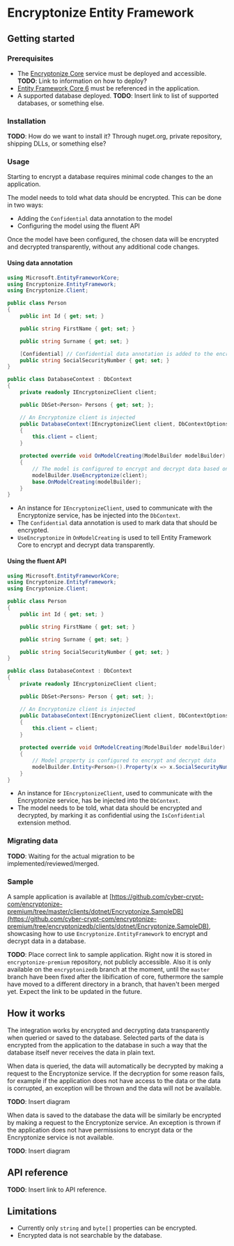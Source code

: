 # Encryptonize Entity Framework

## Getting started

### Prerequisites

- The [Encryptonize Core](https://github.com/cyber-crypt-com/encryptonize-core) service must be deployed and accessible. **TODO**: Link to information on how to deploy?
- [Entity Framework Core 6](https://docs.microsoft.com/en-us/ef/core/) must be referenced in the application.
- A supported database deployed. **TODO**: Insert link to list of supported databases, or something else.

### Installation

**TODO**: How do we want to install it? Through nuget.org, private repository, shipping DLLs, or something else?

### Usage

Starting to encrypt a database requires minimal code changes to the an application.

The model needs to told what data should be encrypted. This can be done in two ways:

- Adding the `Confidential` data annotation to the model
- Configuring the model using the fluent API

Once the model have been configured, the chosen data will be encrypted and decrypted transparently, without any additional code changes.

#### Using data annotation

```csharp
using Microsoft.EntityFrameworkCore;
using Encryptonize.EntityFramework;
using Encryptonize.Client;

public class Person
{
    public int Id { get; set; }

    public string FirstName { get; set; }

    public string Surname { get; set; }

    [Confidential] // Confidential data annotation is added to the encrypted property
    public string SocialSecurityNumber { get; set; }
}

public class DatabaseContext : DbContext
{
    private readonly IEncryptonizeClient client;

    public DbSet<Person> Persons { get; set; };

    // An Encryptonize client is injected
    public DatabaseContext(IEncryptonizeClient client, DbContextOptions options) : base(options)
    {
        this.client = client;
    }

    protected override void OnModelCreating(ModelBuilder modelBuilder)
    {
        // The model is configured to encrypt and decrypt data based on data annotations
        modelBuilder.UseEncryptonize(client);
        base.OnModelCreating(modelBuilder);
    }
}
```

- An instance for `IEncryptonizeClient`, used to communicate with the Encryptonize service, has be injected into the `DbContext`.
- The `Confidential` data annotation is used to mark data that should be encrypted.
- `UseEncryptonize` in `OnModelCreating` is used to tell Entity Framework Core to encrypt and decrypt data transparently.

#### Using the fluent API

```csharp
using Microsoft.EntityFrameworkCore;
using Encryptonize.EntityFramework;
using Encryptonize.Client;

public class Person
{
    public int Id { get; set; }

    public string FirstName { get; set; }

    public string Surname { get; set; }

    public string SocialSecurityNumber { get; set; }
}

public class DatabaseContext : DbContext
{
    private readonly IEncryptonizeClient client;

    public DbSet<Persons> Person { get; set; };

    // An Encryptonize client is injected
    public DatabaseContext(IEncryptonizeClient client, DbContextOptions options) : base(options)
    {
        this.client = client;
    }

    protected override void OnModelCreating(ModelBuilder modelBuilder)
    {
        // Model property is configured to encrypt and decrypt data
        modelBuilder.Entity<Person>().Property(x => x.SocialSecurityNumber).IsConfidential(client);
    }
}
```

- An instance for `IEncryptonizeClient`, used to communicate with the Encryptonize service, has be injected into the `DbContext`.
- The model needs to be told, what data should be encrypted and decrypted, by marking it as confidential using the `IsConfidential` extension method.

### Migrating data

**TODO**: Waiting for the actual migration to be implemented/reviewed/merged.

### Sample

A sample application is available at [https://github.com/cyber-crypt-com/encryptonize-premium/tree/master/clients/dotnet/Encryptonize.SampleDB](https://github.com/cyber-crypt-com/encryptonize-premium/tree/encryptonizedb/clients/dotnet/Encryptonize.SampleDB), showcasing how to use `Encryptonize.EntityFramework` to encrypt and decrypt data in a database.

**TODO**: Place correct link to sample application. Right now it is stored in `encryptonize-premium` repository, not publicly accessible. Also it is only available on the `encryptonizedb` branch at the moment, until the `master` branch have been fixed after the libification of core, futhermore the sample have moved to a different directory in a branch, that haven't been merged yet. Expect the link to be updated in the future.

## How it works

The integration works by encrypted and decrypting data transparently when queried or saved to the database. Selected parts of the data is encrypted from the application to the database in such a way that the database itself never receives the data in plain text.

When data is queried, the data will automatically be decrypted by making a request to the Encryptonize service. If the decryption for some reason fails, for example if the application does not have access to the data or the data is corrupted, an exception will be thrown and the data will not be available.

**TODO**: Insert diagram

When data is saved to the database the data will be similarly be encrypted by making a request to the Encryptonize service. An exception is thrown if the application does not have permissions to encrypt data or the Encryptonize service is not available.

**TODO**: Insert diagram

## API reference

**TODO**: Insert link to API reference.

## Limitations

- Currently only `string` and `byte[]` properties can be encrypted.
- Encrypted data is not searchable by the database.